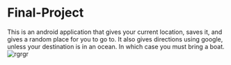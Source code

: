 # Final-Project
This is an android application that gives your current location, saves it, and gives a random place for you to go to. It also gives directions using google, unless your destination is in an ocean. In which case you must bring a boat.
![rgrgr](screenshots/Capturee.PNG)
